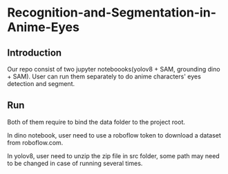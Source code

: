 # Recognition-and-Segmentation-in-Anime-Eyes

## Introduction
Our repo consist of two jupyter noteboooks(yolov8 + SAM, grounding dino + SAM). User can run them separately to do anime characters' eyes detection and segment.

## Run 
Both of them require to bind the data folder to the project root. 

In dino notebook, user need to use a roboflow token to download a dataset from roboflow.com. 

In yolov8, user need to unzip the zip file in src folder, some path may need to be changed in case of running several times.
